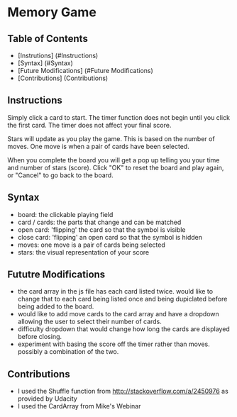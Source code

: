 # Memory Game

## Table of Contents

* [Instrutions] (#Instructions)
* [Syntax] (#Syntax)
* [Future Modifications] (#Future Modifications)
* [Contributions] (Contributions)

## Instructions

Simply click a card to start. The timer function does not begin until you click the first card. The timer does not affect your final score.

Stars will update as you play the game. This is based on the number of moves. One move is when a pair of cards have been selected.

When you complete the board you will get a pop up telling you your time and number of stars (score). Click "OK" to reset the board and play again, or "Cancel" to go back to the board.

## Syntax
- board: the clickable playing field
- card / cards: the parts that change and can be matched
- open card: 'flipping' the card so that the symbol is visible
- close card: 'flipping' an open card so that the symbol is hidden
- moves: one move is a pair of cards being selected
- stars: the visual representation of your score

## Fututre Modifications
- the card array in the js file has each card listed twice. would like to change that to each card being listed once and being dupiclated before being added to the board.
- would like to add move cards to the card array and have a dropdown allowing the user to select their number of cards.
- difficulty dropdown that would change how long the cards are displayed before closing.
- experiment with basing the score off the timer rather than moves. possibly a combination of the two.

## Contributions
- I used the Shuffle function from http://stackoverflow.com/a/2450976 as provided by Udacity
- I used the CardArray from Mike's Webinar
